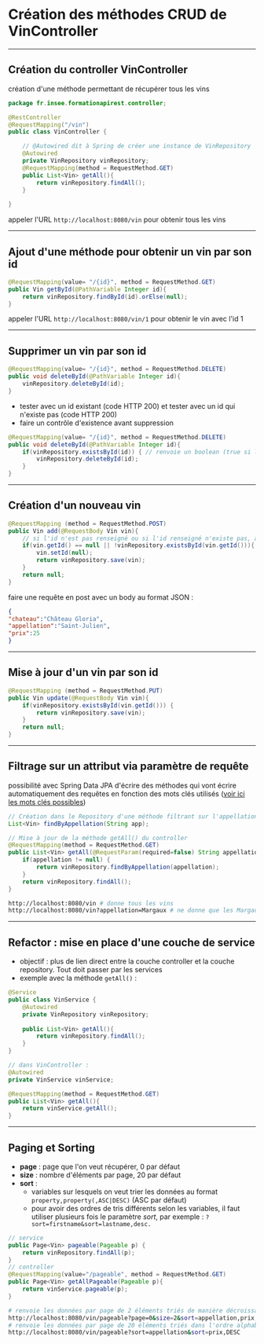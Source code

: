# Création des méthodes CRUD de VinController

----

## Création du controller VinController

création d'une méthode permettant de récupérer tous les vins

```java
package fr.insee.formationapirest.controller;

@RestController
@RequestMapping("/vin")
public class VinController {

    // @Autowired dit à Spring de créer une instance de VinRepository
    @Autowired
    private VinRepository vinRepository;    
    @RequestMapping(method = RequestMethod.GET)
    public List<Vin> getAll(){
        return vinRepository.findAll();
    }
    
}
```

appeler l'URL `http://localhost:8080/vin` pour obtenir tous les vins

----

## Ajout d'une méthode pour obtenir un vin par son id

```java
@RequestMapping(value= "/{id}", method = RequestMethod.GET)
public Vin getById(@PathVariable Integer id){
    return vinRepository.findById(id).orElse(null);
}
```

appeler l'URL `http://localhost:8080/vin/1` pour obtenir le vin avec l'id 1

----

## Supprimer un vin par son id

```java
@RequestMapping(value= "/{id}", method = RequestMethod.DELETE)
public void deleteById(@PathVariable Integer id){
    vinRepository.deleteById(id);
}
```

- tester avec un id existant (code HTTP 200) et tester avec un id qui n'existe pas (code HTTP 200)
- faire un contrôle d'existence avant suppression

```java
@RequestMapping(value= "/{id}", method = RequestMethod.DELETE)
public void deleteById(@PathVariable Integer id){
    if(vinRepository.existsById(id)) { // renvoie un boolean (true si l'objet existe, false sinon)
        vinRepository.deleteById(id);
    }
}
```

----

## Création d'un nouveau vin

```java
@RequestMapping (method = RequestMethod.POST)
public Vin add(@RequestBody Vin vin){
    // si l'id n'est pas renseigné ou si l'id renseigné n'existe pas, alors on crée le vin
    if(vin.getId() == null || !vinRepository.existsById(vin.getId())){
        vin.setId(null);
        return vinRepository.save(vin);
    }
    return null;
}
```

faire une requête en post avec un body au format JSON :

```json
{
"chateau":"Château Gloria",
"appellation":"Saint-Julien",
"prix":25
}
```

----

## Mise à jour d'un vin par son id

```java
@RequestMapping (method = RequestMethod.PUT)
public Vin update(@RequestBody Vin vin){
    if(vinRepository.existsById(vin.getId())) {
        return vinRepository.save(vin);
    }
    return null;
}
```

----

## Filtrage sur un attribut via paramètre de requête

possibilité avec Spring Data JPA d'écrire des méthodes qui vont écrire automatiquement des requêtes en fonction des mots clés utilisés ([voir ici les mots clés possibles](https://docs.spring.io/spring-data/jpa/docs/current/reference/html/#jpa.query-methods.query-creation))

```java
// Création dans le Repository d'une méthode filtrant sur l'appellation (... where appellation = app)
List<Vin> findByAppellation(String app);

// Mise à jour de la méthode getAll() du controller
@RequestMapping(method = RequestMethod.GET)
public List<Vin> getAll(@RequestParam(required=false) String appellation){
    if(appellation != null) {
        return vinRepository.findByAppellation(appellation);
    }
    return vinRepository.findAll();
}
```

```bash
http://localhost:8080/vin # donne tous les vins
http://localhost:8080/vin?appellation=Margaux # ne donne que les Margaux
```

----

## Refactor : mise en place d'une couche de service

- objectif : plus de lien direct entre la couche controller et la couche repository. Tout doit passer par les services
- exemple avec la méthode `getAll()` :

```java
@Service
public class VinService {
    @Autowired
    private VinRepository vinRepository;
    
    public List<Vin> getAll(){
        return vinRepository.findAll();
    }
}
```

```java
// dans VinController :
@Autowired
private VinService vinService;

@RequestMapping(method = RequestMethod.GET)
public List<Vin> getAll(){
    return vinService.getAll();
}
```

----

## Paging et Sorting

- **page** : page que l'on veut récupérer, 0 par défaut
- **size** : nombre d'éléments par page, 20 par défaut
- **sort** :
  - variables sur lesquels on veut trier les données au format `property,property(,ASC|DESC)` (ASC par défaut)
  - pour avoir des ordres de tris différents selon les variables, il faut utiliser plusieurs fois le paramètre *sort*, par exemple : `?sort=firstname&sort=lastname,desc.`

```java
// service
public Page<Vin> pageable(Pageable p) {
    return vinRepository.findAll(p);
}
// controller
@RequestMapping(value="/pageable", method = RequestMethod.GET)
public Page<Vin> getAllPageable(Pageable p){
    return vinService.pageable(p);
}
```

```bash
# renvoie les données par page de 2 éléments triés de manière décroissante par appellation puis prix
http://localhost:8080/vin/pageable?page=0&size=2&sort=appellation,prix,DESC
# renvoie les données par page de 20 éléments triés dans l'ordre alphabétique des appellations puis par prix décroissant
http://localhost:8080/vin/pageable?sort=appellation&sort=prix,DESC
```
